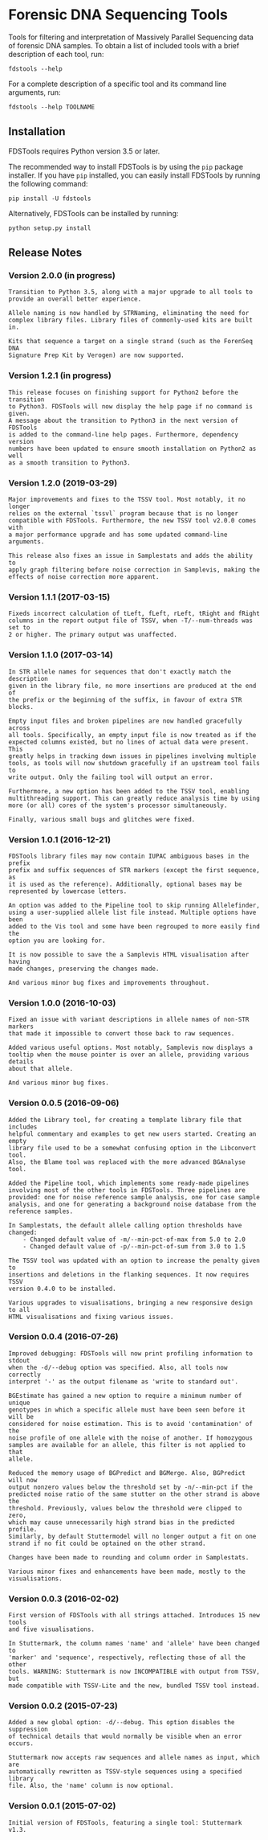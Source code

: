 Forensic DNA Sequencing Tools
=============================
Tools for filtering and interpretation of Massively Parallel Sequencing data of
forensic DNA samples. To obtain a list of included tools with a brief
description of each tool, run:

    fdstools --help

For a complete description of a specific tool and its command line arguments,
run:

    fdstools --help TOOLNAME


Installation
------------
FDSTools requires Python version 3.5 or later.

The recommended way to install FDSTools is by using the `pip` package
installer. If you have `pip` installed, you can easily install FDSTools by
running the following command:

    pip install -U fdstools

Alternatively, FDSTools can be installed by running:

    python setup.py install


Release Notes
-------------
### Version 2.0.0 (in progress)
    Transition to Python 3.5, along with a major upgrade to all tools to
    provide an overall better experience.

    Allele naming is now handled by STRNaming, eliminating the need for
    complex library files. Library files of commonly-used kits are built in.

    Kits that sequence a target on a single strand (such as the ForenSeq DNA
    Signature Prep Kit by Verogen) are now supported.

### Version 1.2.1 (in progress)
    This release focuses on finishing support for Python2 before the transition
    to Python3. FDSTools will now display the help page if no command is given.
    A message about the transition to Python3 in the next version of FDSTools
    is added to the command-line help pages. Furthermore, dependency version
    numbers have been updated to ensure smooth installation on Python2 as well
    as a smooth transition to Python3.

### Version 1.2.0 (2019-03-29)
    Major improvements and fixes to the TSSV tool. Most notably, it no longer
    relies on the external `tssvl` program because that is no longer
    compatible with FDSTools. Furthermore, the new TSSV tool v2.0.0 comes with
    a major performance upgrade and has some updated command-line arguments.

    This release also fixes an issue in Samplestats and adds the ability to
    apply graph filtering before noise correction in Samplevis, making the
    effects of noise correction more apparent.

### Version 1.1.1 (2017-03-15)
    Fixeds incorrect calculation of tLeft, fLeft, rLeft, tRight and fRight
    columns in the report output file of TSSV, when -T/--num-threads was set to
    2 or higher. The primary output was unaffected.

### Version 1.1.0 (2017-03-14)
    In STR allele names for sequences that don't exactly match the description
    given in the library file, no more insertions are produced at the end of
    the prefix or the beginning of the suffix, in favour of extra STR blocks.

    Empty input files and broken pipelines are now handled gracefully across
    all tools. Specifically, an empty input file is now treated as if the
    expected columns existed, but no lines of actual data were present. This
    greatly helps in tracking down issues in pipelines involving multiple
    tools, as tools will now shutdown gracefully if an upstream tool fails to
    write output. Only the failing tool will output an error.

    Furthermore, a new option has been added to the TSSV tool, enabling
    multithreading support. This can greatly reduce analysis time by using
    more (or all) cores of the system's processor simultaneously.

    Finally, various small bugs and glitches were fixed.

### Version 1.0.1 (2016-12-21)
    FDSTools library files may now contain IUPAC ambiguous bases in the prefix
    prefix and suffix sequences of STR markers (except the first sequence, as
    it is used as the reference). Additionally, optional bases may be
    represented by lowercase letters.

    An option was added to the Pipeline tool to skip running Allelefinder,
    using a user-supplied allele list file instead. Multiple options have been
    added to the Vis tool and some have been regrouped to more easily find the
    option you are looking for.

    It is now possible to save the a Samplevis HTML visualisation after having
    made changes, preserving the changes made.

    And various minor bug fixes and improvements throughout.

### Version 1.0.0 (2016-10-03)
    Fixed an issue with variant descriptions in allele names of non-STR markers
    that made it impossible to convert those back to raw sequences.

    Added various useful options. Most notably, Samplevis now displays a
    tooltip when the mouse pointer is over an allele, providing various details
    about that allele.

    And various minor bug fixes.

### Version 0.0.5 (2016-09-06)
    Added the Library tool, for creating a template library file that includes
    helpful commentary and examples to get new users started. Creating an empty
    library file used to be a somewhat confusing option in the Libconvert tool.
    Also, the Blame tool was replaced with the more advanced BGAnalyse tool.

    Added the Pipeline tool, which implements some ready-made pipelines
    involving most of the other tools in FDSTools. Three pipelines are
    provided: one for noise reference sample analysis, one for case sample
    analysis, and one for generating a background noise database from the
    reference samples.

    In Samplestats, the default allele calling option thresholds have changed:
        - Changed default value of -m/--min-pct-of-max from 5.0 to 2.0
        - Changed default value of -p/--min-pct-of-sum from 3.0 to 1.5

    The TSSV tool was updated with an option to increase the penalty given to
    insertions and deletions in the flanking sequences. It now requires TSSV
    version 0.4.0 to be installed.

    Various upgrades to visualisations, bringing a new responsive design to all
    HTML visualisations and fixing various issues.

### Version 0.0.4 (2016-07-26)
    Improved debugging: FDSTools will now print profiling information to stdout
    when the -d/--debug option was specified. Also, all tools now correctly
    interpret '-' as the output filename as 'write to standard out'.

    BGEstimate has gained a new option to require a minimum number of unique
    genotypes in which a specific allele must have been seen before it will be
    considered for noise estimation. This is to avoid 'contamination' of the
    noise profile of one allele with the noise of another. If homozygous
    samples are available for an allele, this filter is not applied to that
    allele.

    Reduced the memory usage of BGPredict and BGMerge. Also, BGPredict will now
    output nonzero values below the threshold set by -n/--min-pct if the
    predicted noise ratio of the same stutter on the other strand is above the
    threshold. Previously, values below the threshold were clipped to zero,
    which may cause unnecessarily high strand bias in the predicted profile.
    Similarly, by default Stuttermodel will no longer output a fit on one
    strand if no fit could be optained on the other strand.

    Changes have been made to rounding and column order in Samplestats.

    Various minor fixes and enhancements have been made, mostly to the
    visualisations.

### Version 0.0.3 (2016-02-02)
    First version of FDSTools with all strings attached. Introduces 15 new tools
    and five visualisations.

    In Stuttermark, the column names 'name' and 'allele' have been changed to
    'marker' and 'sequence', respectively, reflecting those of all the other
    tools. WARNING: Stuttermark is now INCOMPATIBLE with output from TSSV, but
    made compatible with TSSV-Lite and the new, bundled TSSV tool instead.

### Version 0.0.2 (2015-07-23)
    Added a new global option: -d/--debug. This option disables the suppression
    of technical details that would normally be visible when an error occurs.

    Stuttermark now accepts raw sequences and allele names as input, which are
    automatically rewritten as TSSV-style sequences using a specified library
    file. Also, the 'name' column is now optional.

### Version 0.0.1 (2015-07-02)
    Initial version of FDSTools, featuring a single tool: Stuttermark v1.3.
